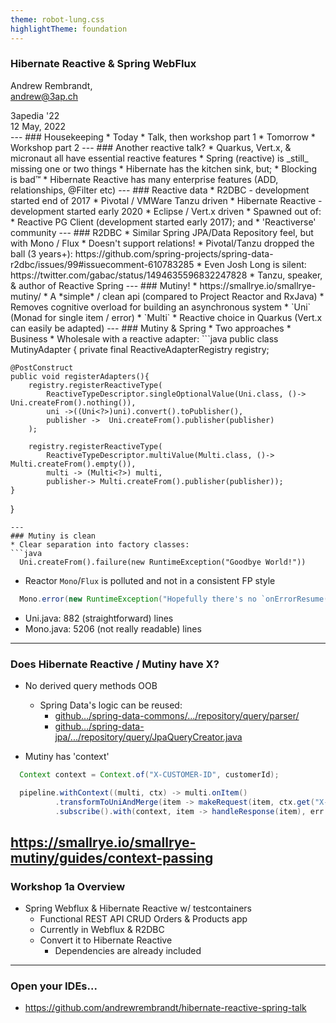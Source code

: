 ```yaml
---
theme: robot-lung.css
highlightTheme: foundation
---
```

### Hibernate Reactive & Spring WebFlux

Andrew Rembrandt,<br>andrew@3ap.ch

<div id="bottom-right">
3apedia '22<br/>
12 May, 2022
</div>
---
### Housekeeping
* Today
  * Talk, then workshop part 1
* Tomorrow
  * Workshop part 2
---
### Another reactive talk?
* Quarkus, Vert.x, & micronaut all have essential reactive features
* Spring (reactive) is _still_ missing one or two things
* Hibernate has the kitchen sink, but;
  * Blocking is bad™
* Hibernate Reactive has many enterprise features (ADD, relationships, @Filter etc)
---
### Reactive data
* R2DBC - development started end of 2017
  * Pivotal / VMWare Tanzu driven
* Hibernate Reactive - development started early 2020
    * Eclipse / Vert.x driven
    * Spawned out of:
      * Reactive PG Client (development started early 2017); and
      * 'Reactiverse' community
---
### R2DBC
* Similar Spring JPA/Data Repository feel, but with Mono / Flux
  * Doesn't support relations!
    * Pivotal/Tanzu dropped the ball (3 years+): https://github.com/spring-projects/spring-data-r2dbc/issues/99#issuecomment-610783285
    * Even Josh Long is silent: https://twitter.com/gabac/status/1494635596832247828
      * Tanzu, speaker, & author of Reactive Spring
---
### Mutiny!
* https://smallrye.io/smallrye-mutiny/
* A *simple* / clean api (compared to Project Reactor and RxJava)
  * Removes cognitive overload for building an asynchronous system
  * `Uni` (Monad for single item / error)
  * `Multi`
* Reactive choice in Quarkus (Vert.x can easily be adapted)
---
### Mutiny & Spring
* Two approaches
  * Business 
  * Wholesale with a reactive adapter:
```java
public class MutinyAdapter {
    private final ReactiveAdapterRegistry registry;

    @PostConstruct
    public void registerAdapters(){
        registry.registerReactiveType(
            ReactiveTypeDescriptor.singleOptionalValue(Uni.class, ()-> Uni.createFrom().nothing()),
            uni ->((Uni<?>)uni).convert().toPublisher(),
            publisher ->  Uni.createFrom().publisher(publisher)
        );

        registry.registerReactiveType(
            ReactiveTypeDescriptor.multiValue(Multi.class, ()-> Multi.createFrom().empty()),
            multi -> (Multi<?>) multi,
            publisher-> Multi.createFrom().publisher(publisher));
    }
}
```
---
### Mutiny is clean
* Clear separation into factory classes:
```java
  Uni.createFrom().failure(new RuntimeException("Goodbye World!"))
```
* Reactor `Mono`/`Flux` is polluted and not in a consistent FP style
```java
  Mono.error(new RuntimeException("Hopefully there's no `onErrorResume()`..."))
```
  * Uni.java: 882 (straightforward) lines
  * Mono.java: 5206 (not really readable) lines
---
### Does Hibernate Reactive / Mutiny have X?
* No derived query methods OOB
  * Spring Data's logic can be reused:
    * [github.../spring-data-commons/.../repository/query/parser/](https://github.com/spring-projects/spring-data-commons/tree/main/src/main/java/org/springframework/data/repository/query/parser)
    * [github.../spring-data-jpa/.../repository/query/JpaQueryCreator.java](https://github.com/spring-projects/spring-data-jpa/blob/main/spring-data-jpa/src/main/java/org/springframework/data/jpa/repository/query/JpaQueryCreator.java)

* Mutiny has 'context'
```java
  Context context = Context.of("X-CUSTOMER-ID", customerId);

  pipeline.withContext((multi, ctx) -> multi.onItem()
          .transformToUniAndMerge(item -> makeRequest(item, ctx.get("X-CUSTOMER-ID"))))
          .subscribe().with(context, item -> handleResponse(item), err -> handleFailure(err));
```
https://smallrye.io/smallrye-mutiny/guides/context-passing
---
### Workshop 1a Overview
* Spring Webflux & Hibernate Reactive w/ testcontainers
  * Functional REST API CRUD Orders & Products app
  * Currently in Webflux & R2DBC
  * Convert it to Hibernate Reactive
    * Dependencies are already included
---
### Open your IDEs...
* https://github.com/andrewrembrandt/hibernate-reactive-spring-talk
